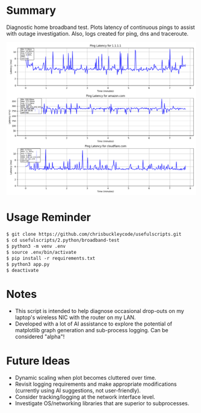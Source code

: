 # Summary

Diagnostic home broadband test. Plots latency of continuous pings to assist with outage investigation. Also, logs created for ping, dns and traceroute.

![Broadband Test Matplotlib Graph](images/latency_plot.png)

# Usage Reminder

```shell
$ git clone https://github.com/chrisbuckleycode/usefulscripts.git
$ cd usefulscripts/2.python/broadband-test
$ python3 -m venv .env
$ source .env/bin/activate
$ pip install -r requirements.txt
$ python3 app.py
$ deactivate
```

# Notes
- This script is intended to help diagnose occasional drop-outs on my laptop's wireless NIC with the router on my LAN.
- Developed with a lot of AI assistance to explore the potential of matplotlib graph generation and sub-process logging. Can be considered "alpha"!

# Future Ideas
- Dynamic scaling when plot becomes cluttered over time.
- Revisit logging requirements and make appropriate modifications (currently using AI suggestions, not user-friendly).
- Consider tracking/logging at the network interface level.
- Investigate OS/networking libraries that are superior to subprocesses.
